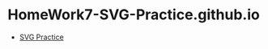 # HomeWork7-SVG-Practice.github.io
* [SVG Practice](https://nikita1999ua.github.io/HomeWork7-SVG-Practice.github.io/)
